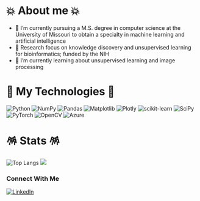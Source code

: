 # 💥 About me 💥
- 🔭 I’m currently pursuing a M.S. degree in computer science at the University of Missouri to obtain a specialty in machine learning and artificial intelligence
- 🧪 Research focus on knowledge discovery and unsupervised learning for bioinformatics; funded by the NIH
- 🌱 I’m currently learning about unsupervised learning and image processing

# 👾 My Technologies 👾
![Python](https://img.shields.io/badge/python-3670A0?style=for-the-badge&logo=python&logoColor=ffdd54) ![NumPy](https://img.shields.io/badge/numpy-%23013243.svg?style=for-the-badge&logo=numpy&logoColor=white) ![Pandas](https://img.shields.io/badge/pandas-%23150458.svg?style=for-the-badge&logo=pandas&logoColor=white) ![Matplotlib](https://img.shields.io/badge/Matplotlib-%23ffffff.svg?style=for-the-badge&logo=Matplotlib&logoColor=black) ![Plotly](https://img.shields.io/badge/Plotly-%233F4F75.svg?style=for-the-badge&logo=plotly&logoColor=white) ![scikit-learn](https://img.shields.io/badge/scikit--learn-%23F7931E.svg?style=for-the-badge&logo=scikit-learn&logoColor=white) ![SciPy](https://img.shields.io/badge/SciPy-%230C55A5.svg?style=for-the-badge&logo=scipy&logoColor=%white) ![PyTorch](https://img.shields.io/badge/PyTorch-%23EE4C2C.svg?style=for-the-badge&logo=PyTorch&logoColor=white) ![OpenCV](https://img.shields.io/badge/opencv-%23white.svg?style=for-the-badge&logo=opencv&logoColor=white) ![Azure](https://img.shields.io/badge/azure-%230072C6.svg?style=for-the-badge&logo=microsoftazure&logoColor=white)

# 🪅 Stats 🪅
![Top Langs](https://github-readme-stats.vercel.app/api/top-langs/?username=mikey-joyce&layout=compact) ![](https://github-readme-streak-stats.herokuapp.com/?user=mikey-joyce&theme=nightowl&hide_border=false)

### Connect With Me
[![LinkedIn](https://img.shields.io/badge/LinkedIn-%230077B5.svg?logo=linkedin&logoColor=white)](https://www.linkedin.com/in/michael-joyce-827443229/) 

<!--
**mikey-joyce/mikey-joyce** is a ✨ _special_ ✨ repository because its `README.md` (this file) appears on your GitHub profile.

Here are some ideas to get you started:

- 🔭 I’m currently working on ...
- 🌱 I’m currently learning ...
- 👯 I’m looking to collaborate on ...
- 🤔 I’m looking for help with ...
- 💬 Ask me about ...
- 📫 How to reach me: ...
- 😄 Pronouns: ...
- ⚡ Fun fact: ...
-->
